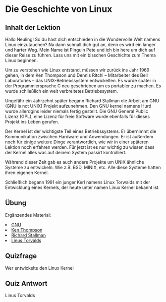 # Die Geschichte von Linux

## Inhalt der Lektion

Hallo Neuling! So du hast dich entschieden in die Wundervolle Welt namens Linux einzutauchen? Na dann schnall dich gut an, denn es wird ein langer und harter Weg. Mein Name ist Pinguin Pete und ich bin here um dich auf dieser Reise zu führen. Lass uns mit ein bisschen Geschichte zum Thema Linux beginnen.

Um zu verstehen wie Linux entstand, müssen wir zurück ins Jahr 1969 gehen, in dem Ken Thompson und Dennis Ritchi – Mitarbeiter des Bell Laboratories – das UNIX-Betriebssystem entwickelten. Es wurde später in der Programmiersprache C neu geschrieben um es portabler zu machen. Es wurde schließlich ein weit verbreitetes Betriebssystem.

Ungefähr ein Jahrzehnt später begann Richard Stallman die Arbeit am GNU (GNU is not UNIX) Projekt aufzunehmen. Den GNU kernel namens Hurd wurde allerdgins leider niemals fertig gestellt. Die GNU General Public Lizenz (GPL), eine Lizenz für freie Software wurde ebenfalls für dieses Projekt ins Leben gerufen.

Der Kernel ist der wichtigste Teil eines Betriebssystems. Er übernimmt die Kommunikation zwischen Hardware und Anwendungen. Er ist außerdem noch für einige weitere Dinge verantwortlich, wie wir in einer späteren Lektion noch erfahren werden. Für jetzt ist es nur wichtig zu wissen dass der Kernel alles was auf deinem System passirt kontrolliert.

Während dieser Zeit gab es auch andere Projekte um UNIX ähnliche Systeme zu entwickeln. Wie z.B. BSD, MINIX, etc. Alle diese Systeme hatten ihren eigenen Kernel.

Schließlich begann 1991 ein junger Kerl namens Linux Torwalds mit der Entwicklung eines Kernels, der heute unter namen Linux Kernel bekannt ist.

## Übung

Ergänzendes Material:
<li><a href='https://www.gnu.org/home.en.html'>GNU</a></li>
<li><a href='https://en.wikipedia.org/wiki/Ken_Thompson'>Ken Thompson</a></li>
<li><a href='https://stallman.org/'>Richard Stallman</a></li>
<li><a href='https://en.wikipedia.org/wiki/Linus_Torvalds'>Linus Torvalds</a></li>

## Quizfrage

Wer entwickelte den Linux Kernel

## Quiz Antwort

Linus Torvalds
